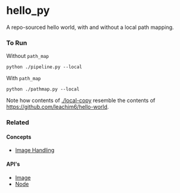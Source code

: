 # hello_py

A repo-sourced hello world, with and without a local path mapping.

### To Run

Without `path_map`

    python ./pipeline.py --local

With `path_map`

    python ./pathmap.py --local

Note how contents of [./local-copy](./local_copy) resemble the contents of https://github.com/leachim6/hello-world.

### Related

#### Concepts

- [Image Handling](https://www.conducto.com/docs/basics/image-handling#adding-files-via-git)

#### API's

- [Image](https://conducto.com/api/docker.html#conducto.Image)
- [Node](https://conducto.com/api/nodes.html)
